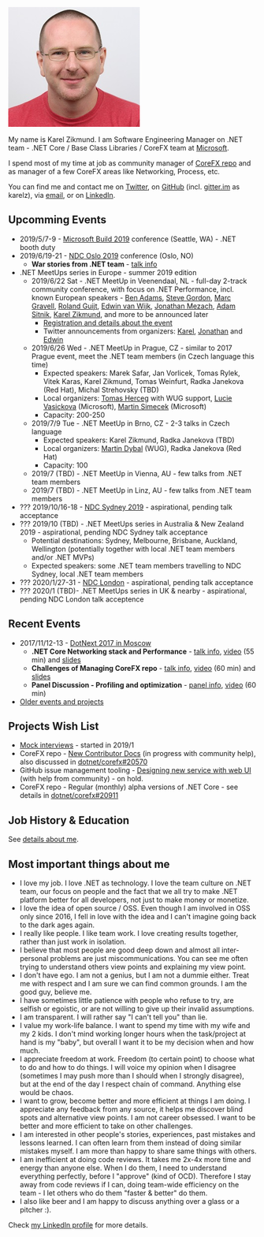 ![Picture of Karel Zikmund](/images/karelz.jpg)

My name is Karel Zikmund.
I am Software Engineering Manager on .NET team - .NET Core / Base Class Libraries / CoreFX team at [Microsoft](https://www.microsoft.com/).

I spend most of my time at job as community manager of [CoreFX repo](https://github.com/dotnet/corefx) and as manager of a few CoreFX areas like Networking, Process, etc.

You can find me and contact me on [Twitter](https://twitter.com/ziki_cz), on [GitHub](https://github.com/karelz) (incl. [gitter.im](https://gitter.im) as karelz), via [email](mailto:karelz@microsoft.com), or on [LinkedIn](https://www.linkedin.com/in/karelzikmund).

## Upcomming Events

* 2019/5/7-9 - [Microsoft Build 2019](https://www.microsoft.com/en-us/build) conference (Seattle, WA) - .NET booth duty
* 2019/6/19-21 - [NDC Oslo 2019](https://ndcoslo.com/) conference (Oslo, NO)
  * **War stories from .NET team** - [talk info](https://ndcoslo.com/talk/war-stories-from-net-team/)
* .NET MeetUps series in Europe - summer 2019 edition
  * 2019/6/22 Sat - .NET MeetUp in Veenendaal, NL - full-day 2-track community conference, with focus on .NET Performance, incl. known European speakers - [Ben Adams](https://twitter.com/ben_a_adams), [Steve Gordon](https://twitter.com/stevejgordon), [Marc Gravell](https://twitter.com/marcgravell), [Roland Guijt](https://twitter.com/RolandGuijt), [Edwin van Wijk](https://twitter.com/evanwijk), [Jonathan Mezach](https://twitter.com/jmezach), [Adam Sitnik](https://twitter.com/SitnikAdam), [Karel Zikmund](https://twitter.com/ziki_cz), and more to be announced later
    * [Registration and details about the event](http://bit.ly/netcoresummerevent2019)
    * Twitter announcements from organizers: [Karel](https://twitter.com/ziki_cz/status/1114233629603794945), [Jonathan](https://twitter.com/jmezach/status/1114179140868091905) and [Edwin](https://twitter.com/evanwijk/status/1114239135873732608)
  * 2019/6/26 Wed - .NET MeetUp in Prague, CZ - similar to 2017 Prague event, meet the .NET team members (in Czech language this time)
    * Expected speakers: Marek Safar, Jan Vorlicek, Tomas Rylek, Vitek Karas, Karel Zikmund, Tomas Weinfurt, Radka Janekova (Red Hat), Michal Strehovsky (TBD)
    * Local organizers: [Tomas Herceg](https://twitter.com/hercegtomas) with WUG support, [Lucie Vasickova](https://twitter.com/lulucieva) (Microsoft), [Martin Simecek](https://twitter.com/deeedx) (Microsoft)
    * Capacity: 200-250
  * 2019/7/9 Tue - .NET MeetUp in Brno, CZ - 2-3 talks in Czech language
    * Expected speakers: Karel Zikmund, Radka Janekova (TBD)
    * Local organizers: [Martin Dybal](https://twitter.com/Martin_Dybal) (WUG), Radka Janekova (Red Hat)
    * Capacity: 100
  * 2019/7 (TBD) - .NET MeetUp in Vienna, AU - few talks from .NET team members
  * 2019/7 (TBD) - .NET MeetUp in Linz, AU - few talks from .NET team members
* ??? 2019/10/16-18 - [NDC Sydney 2019](https://ndcsydney.com/) - aspirational, pending talk acceptance
* ??? 2019/10 (TBD) - .NET MeetUps series in Australia & New Zealand 2019 - aspirational, pending NDC Sydney talk acceptance
  * Potential destinations: Sydney, Melbourne, Brisbane, Auckland, Wellington (potentially together with local .NET team members and/or .NET MVPs)
  * Expected speakers: some .NET team members travelling to NDC Sydney, local .NET team members
* ??? 2020/1/27-31 - [NDC London](https://ndc-london.com/) - aspirational, pending talk acceptance
* ??? 2020/1 (TBD)- .NET MeetUps series in UK & nearby - aspirational, pending NDC London talk acceptence

## Recent Events

* 2017/11/12-13 - [DotNext 2017 in Moscow](http://2017.dotnext-moscow.ru/en/)
  * **.NET Core Networking stack and Performance** - [talk info](http://2017.dotnext-moscow.ru/en/2017/msk/talks/3hcuoycrw4egcs0mkewoio/), [video](https://www.youtube.com/watch?v=M3FZZhnRvQY&list=PLtWrKx3nUGBfYHhmiGih2lanzmRigE9cc&index=24&t=0s) (55 min) and [slides](https://www.slideshare.net/KarelZikmund1/dotnext-2017-in-moscow-net-core-networking-stack-and-performance-karel-zikmund)
  * **Challenges of Managing CoreFX repo** - [talk info](http://2017.dotnext-moscow.ru/en/2017/msk/talks/5egbw8vnbkqmmg2skiaey2/), [video](https://www.youtube.com/watch?v=j2KjWe4zWXY&list=PLtWrKx3nUGBfYHhmiGih2lanzmRigE9cc&index=17&t=0s) (60 min) and [slides](https://www.slideshare.net/KarelZikmund1/dotnext-2017-in-moscow-challenges-of-managing-corefx-repo-karel-zikmund)
  * **Panel Discussion - Profiling and optimization** - [panel info](http://2017.dotnext-moscow.ru/en/2017/msk/talks/1gpyg1244oo4o48uuk0ya4/), [video](https://www.youtube.com/watch?v=4iQVMMLuPlM) (60 min)
* [Older events and projects](/details)

## Projects Wish List

* [Mock interviews](/mock_interviews) - started in 2019/1
* CoreFX repo - [New Contributor Docs](https://github.com/dotnet/corefx/wiki/New-contributor-Docs) (in progress with community help), also discussed in [dotnet/corefx#20570](https://github.com/dotnet/corefx/issues/20570)
* GitHub issue management tooling - [Designing new service with web UI](https://github.com/karelz/GitHubIssues#v2---web-ui) (with help from community) - on hold.
* CoreFX repo - Regular (monthly) alpha versions of .NET Core - see details in [dotnet/corefx#20911](https://github.com/dotnet/corefx/issues/20911)

## Job History & Education

See [details about me](/details).

## Most important things about me

* I love my job. I love .NET as technology. I love the team culture on .NET team, our focus on people and the fact that we all try to make .NET platform better for all developers, not just to make money or monetize.
* I love the idea of open source / OSS. Even though I am involved in OSS only since 2016, I fell in love with the idea and I can't imagine going back to the dark ages again.
* I really like people. I like team work. I love creating results together, rather than just work in isolation.
* I believe that most people are good deep down and almost all inter-personal problems are just miscommunications. You can see me often trying to understand others view points and explaining my view point.
* I don't have ego. I am not a genius, but I am not a dummie either. Treat me with respect and I am sure we can find common grounds. I am the good guy, believe me.
* I have sometimes little patience with people who refuse to try, are selfish or egoistic, or are not willing to give up their invalid assumptions.
* I am transparent. I will rather say "I can't tell you" than lie.
* I value my work-life balance. I want to spend my time with my wife and my 2 kids. I don't mind working longer hours when the task/project at hand is my "baby", but overall I want it to be my decision when and how much.
* I appreciate freedom at work. Freedom (to certain point) to choose what to do and how to do things. I will voice my opinion when I disagree (sometimes I may push more than I should when I strongly disagree), but at the end of the day I respect chain of command. Anything else would be chaos.
* I want to grow, become better and more efficient at things I am doing. I appreciate any feedback from any source, it helps me discover blind spots and alternative view points. I am not career obsessed. I want to be better and more efficient to take on other challenges.
* I am interested in other people's stories, experiences, past mistakes and lessons learned. I can often learn from them instead of doing similar mistakes myself. I am more than happy to share same things with others.
* I am inefficient at doing code reviews. It takes me 2x-4x more time and energy than anyone else. When I do them, I need to understand everything perfectly, before I "approve" (kind of OCD). Therefore I stay away from code reviews if I can, doing team-wide efficiency on the team - I let others who do them "faster & better" do them.
* I also like beer and I am happy to discuss anything over a glass or a pitcher :).

Check [my LinkedIn profile](https://www.linkedin.com/in/karelzikmund/) for more details.
